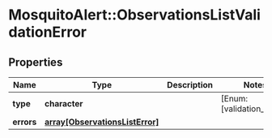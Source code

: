 # MosquitoAlert::ObservationsListValidationError


## Properties
Name | Type | Description | Notes
------------ | ------------- | ------------- | -------------
**type** | **character** |  | [Enum: [validation_error]] 
**errors** | [**array[ObservationsListError]**](ObservationsListError.md) |  | 


